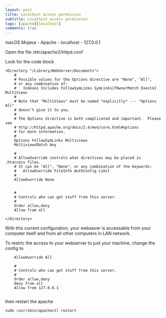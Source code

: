 ```yaml
---
layout: post
title: Localhost access permission
subtitle: Localhost access permission
tags: [apache][localhost]
comments: true
---
```



macOS Mojava - Apache - localhost - 127.0.0.1

Open the file /etc/apache2/httpd.conf 

Look for the code block

```
<Directory "/Library/WebServer/Documents">
    #
    # Possible values for the Options directive are "None", "All",
    # or any combination of:
    #   Indexes Includes FollowSymLinks SymLinksifOwnerMatch ExecCGI MultiViews
    #
    # Note that "MultiViews" must be named *explicitly* --- "Options All"
    # doesn't give it to you.
    #
    # The Options directive is both complicated and important.  Please see
    # http://httpd.apache.org/docs/2.4/mod/core.html#options
    # for more information.
    #
    Options FollowSymLinks Multiviews
    MultiviewsMatch Any

    #
    # AllowOverride controls what directives may be placed in .htaccess files.
    # It can be "All", "None", or any combination of the keywords:
    #   AllowOverride FileInfo AuthConfig Limit
    #
    AllowOverride None
   

    #
    # Controls who can get stuff from this server.
    #
    Order allow,deny
    Allow from all

</Directory>
```

With this current configuration, your websever is accessable from your computer itself and from all other computers in LAN network.

To restric the access to your webserver to just your machine, change the config to 
```
    AllowOverride All
    
    #
    # Controls who can get stuff from this server.
    #
    Order allow,deny
    Deny from all
    Allow from 127.0.0.1
    
 ```
 then restart the apache
 
 ```
 sudo /usr/sbin/apachectl restart
 ```
